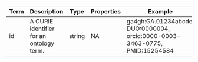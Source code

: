 |Term | Description | Type | Properties | Example | Enum|
| ---| ---| ---| ---| ---| --- |
| id | A CURIE identifier for an ontology term. | string | NA | ga4gh:GA.01234abcde, DUO:0000004, orcid:0000-0003-3463-0775, PMID:15254584 | NA|
